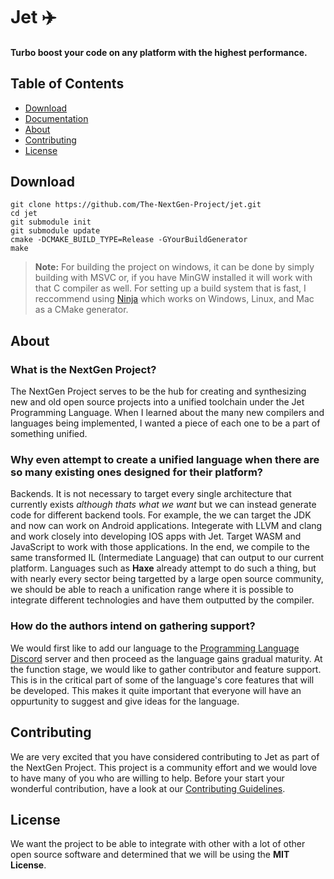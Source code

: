 # Jet ✈️
#### Turbo boost your code on any platform with the highest performance.

Table of Contents
-----------------

* [Download](#download)
* [Documentation](https://github.com/The-NextGen-Project/jet/blob/main/LANG.md)
* [About](#about)
* [Contributing](#contributing)
* [License](#license)

Download 
---------
```
git clone https://github.com/The-NextGen-Project/jet.git
cd jet
git submodule init
git submodule update
cmake -DCMAKE_BUILD_TYPE=Release -GYourBuildGenerator
make
```
> **Note:** For building the project on windows, it can be done by simply building with MSVC or, if you have MinGW installed it will work with that C compiler as well. For setting up a build system that is fast, I reccommend using [Ninja](https://ninja-build.org/) which works on Windows, Linux, and Mac as a CMake generator.

About
-------
### What is the NextGen Project? 
The NextGen Project serves to be the hub for creating and synthesizing new and old open source projects
into a unified toolchain under the Jet Programming Language. When I learned about the many new compilers
and languages being implemented, I wanted a piece of each one to be a part of something unified. 

### Why even attempt to create a unified language when there are so many existing ones designed for their platform?
Backends. It is not necessary to target every single architecture that currently exists *although thats what we want* but 
we can instead generate code for different backend tools. For example, the we can target the JDK and now can work on Android
applications. Integerate with LLVM and clang and work closely into developing IOS apps with Jet. Target WASM and JavaScript to 
work with those applications. In the end, we compile to the same transformed IL (Intermediate Language) that can output to our
current platform. Languages such as **Haxe** already attempt to do such a thing, but with nearly every sector being targetted by 
a large open source community, we should be able to reach a unification range where it is possible to integrate different technologies
and have them outputted by the compiler.

### How do the authors intend on gathering support?
We would first like to add our language to the [Programming Language Discord](#about) server and then proceed as the language gains gradual 
maturity. At the function stage, we would like to gather contributor and feature support. This is in the critical part of some of the language's 
core features that will be developed. This makes it quite important that everyone will have an oppurtunity to suggest and give ideas for the 
language.

Contributing
-------------
We are very excited that you have considered contributing to Jet as part of the NextGen Project. This project is a community effort
and we would love to have many of you who are willing to help. Before your start your wonderful contribution, have a look at our
[Contributing Guidelines](https://github.com/The-NextGen-Project/jet/blob/main/CONTRIBUTING.md).

License
----------
We want the project to be able to integrate with other with a lot of other open source software and determined that
we will be using the **MIT License**.
